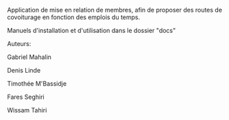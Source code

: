 Application de mise en relation de membres, afin de proposer des routes de covoiturage en fonction des emplois du temps.

Manuels d'installation et d'utilisation dans le dossier "docs"

Auteurs: 

Gabriel Mahalin

Denis Linde

Timothée M'Bassidje

Fares Seghiri

Wissam Tahiri
